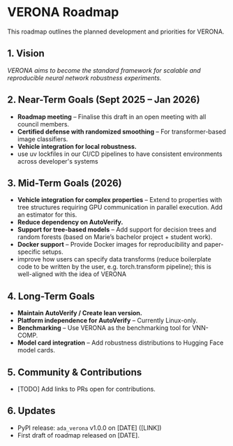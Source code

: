 # VERONA Roadmap  

This roadmap outlines the planned development and priorities for VERONA.  

## 1. Vision  

*VERONA aims to become the standard framework for scalable and reproducible neural network robustness experiments.*  

## 2. Near-Term Goals (Sept 2025 – Jan 2026)  
- **Roadmap meeting** – Finalise this draft in an open meeting with all council members.  
- **Certified defense with randomized smoothing** – For transformer-based image classifiers.  
- **Vehicle integration for local robustness.**
- use uv lockfiles in our CI/CD pipelines to have consistent environments across developer's systems

## 3. Mid-Term Goals (2026)  
- **Vehicle integration for complex properties** – Extend to properties with tree structures requiring GPU communication in parallel execution. Add an estimator for this.  
- **Reduce dependency on AutoVerify.**  
- **Support for tree-based models** – Add support for decision trees and random forests (based on Marie’s bachelor project + student work).  
- **Docker support** – Provide Docker images for reproducibility and paper-specific setups.
- improve how users can specify data transforms (reduce boilerplate code to be written by the user, e.g. torch.transform pipeline); this is well-aligned with the idea of VERONA
   

## 4. Long-Term Goals  
- **Maintain AutoVerify / Create lean version.**  
- **Platform independence for AutoVerify** – Currently Linux-only.  
- **Benchmarking** – Use VERONA as the benchmarking tool for VNN-COMP.  
- **Model card integration** – Add robustness distributions to Hugging Face model cards.  

## 5. Community & Contributions  
- [TODO] Add links to PRs open for contributions.  

## 6. Updates  
- PyPI release: `ada_verona` v1.0.0 on [DATE] ([LINK])  
- First draft of roadmap released on [DATE].  
